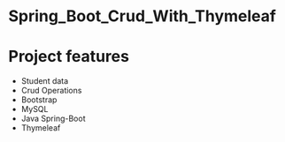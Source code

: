 # Spring_Boot_Crud_With_Thymeleaf
# Project features
* Student data
* Crud Operations
* Bootstrap
* MySQL
* Java Spring-Boot
* Thymeleaf
